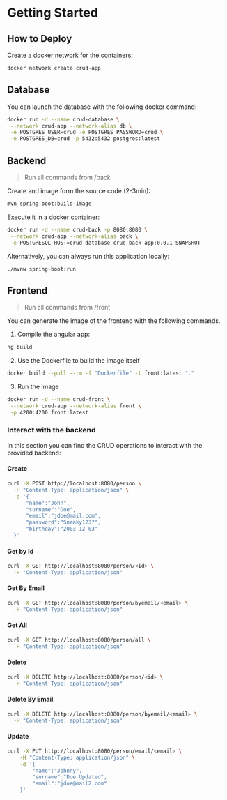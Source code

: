 # Getting Started

## How to Deploy

Create a docker network for the containers:

```bash
docker network create crud-app
```

## Database

You can launch the database with the following docker command:

```bash
docker run -d --name crud-database \
 --network crud-app --network-alias db \
 -e POSTGRES_USER=crud -e POSTGRES_PASSWORD=crud \
 -e POSTGRES_DB=crud -p 5432:5432 postgres:latest

```

## Backend
> Run all commands from <root>/back

Create and image form the source code (2-3min):

```bash
mvn spring-boot:build-image
```

Execute it in a docker container:

```bash
docker run -d --name crud-back -p 8080:8080 \
 --network crud-app --network-alias back \
 -e POSTGRESQL_HOST=crud-database crud-back-app:0.0.1-SNAPSHOT
```

Alternatively, you can always run this application locally:

```bash
./mvnw spring-boot:run
```

## Frontend
> Run all commands from <root>/front

You can generate the image of the frontend with the following commands.

1. Compile the angular app:

```bash
ng build
```

2. Use the Dockerfile to build the image itself

```bash
docker build --pull --rm -f "Dockerfile" -t front:latest "."
```

3. Run the image

```bash
docker run -d --name crud-front \
 --network crud-app --network-alias front \
 -p 4200:4200 front:latest

```

### Interact with the backend

In this section you can find the CRUD operations to interact with the provided backend:

#### Create

```bash
curl -X POST http://localhost:8080/person \
  -H "Content-Type: application/json" \
  -d '{
      "name":"John",
      "surname":"Doe",
      "email":"jdoe@mail.com",
      "password":"Sneaky123?",
      "birthday":"2003-12-03"
  }'
```

#### Get by Id

```bash
curl -X GET http://localhost:8080/person/<id> \
  -H "Content-Type: application/json"
```

#### Get By Email

```bash
curl -X GET http://localhost:8080/person/byemail/<email> \
  -H "Content-Type: application/json"
```

#### Get All

```bash
curl -X GET http://localhost:8080/person/all \
  -H "Content-Type: application/json"
```

#### Delete

```bash
curl -X DELETE http://localhost:8080/person/<id> \
  -H "Content-Type: application/json"
```

#### Delete By Email

```bash
curl -X DELETE http://localhost:8080/person/byemail/<email> \
  -H "Content-Type: application/json"
```

#### Update

```bash
curl -X PUT http://localhost:8080/person/email/<email> \
    -H "Content-Type: application/json" \
    -d '{
        "name":"Johnny",
        "surname":"Doe Updated",
        "email":"jdoe@mail2.com"
    }'
```




